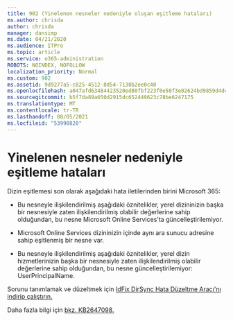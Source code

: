 ```yaml
---
title: 902 (Yinelenen nesneler nedeniyle oluşan eşitleme hataları)
ms.author: chrisda
author: chrisda
manager: dansimp
ms.date: 04/21/2020
ms.audience: ITPro
ms.topic: article
ms.service: o365-administration
ROBOTS: NOINDEX, NOFOLLOW
localization_priority: Normal
ms.custom: 902
ms.assetid: 9d9277a5-c825-4512-8d54-7138b2ee0c40
ms.openlocfilehash: a047afd63484423520ed80fbf223f0e50f3e02624bd9859d4dcbbd94cf23143f
ms.sourcegitcommit: b5f7da89a650d2915dc652449623c78be6247175
ms.translationtype: MT
ms.contentlocale: tr-TR
ms.lasthandoff: 08/05/2021
ms.locfileid: "53998820"
---
```

# <a name="sync-errors-due-to-duplicate-objects"></a>Yinelenen nesneler nedeniyle eşitleme hataları

Dizin eşitlemesi son olarak aşağıdaki hata iletilerinden birini Microsoft 365:

- Bu nesneyle ilişkilendirilmiş aşağıdaki öznitelikler, yerel dizininizin başka bir nesnesiyle zaten ilişkilendirilmiş olabilir değerlerine sahip olduğundan, bu nesne Microsoft Online Services'ta güncelleştirilemiyor.

- Microsoft Online Services dizininizin içinde aynı ara sunucu adresine sahip eşitlenmiş bir nesne var.

- Bu nesneyle ilişkilendirilmiş aşağıdaki öznitelikler, yerel dizin hizmetlerinizin başka bir nesnesiyle zaten ilişkilendirilmiş olabilir değerlerine sahip olduğundan, bu nesne güncelleştirilemiyor: UserPrincipalName.

Sorunu tanımlamak ve düzeltmek için [IdFix DirSync Hata Düzeltme Aracı'nı indirip çalıştırın.](https://github.com/Microsoft/idfix)

Daha fazla bilgi için [bkz. KB2647098.](https://support.microsoft.com/help/2647098/duplicate-or-invalid-attributes-prevent-directory-synchronization-in-o)
